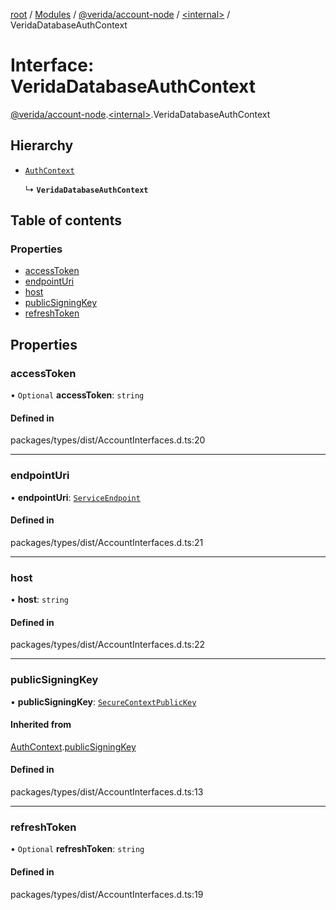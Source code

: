 [root](../README.md) / [Modules](../modules.md) / [@verida/account-node](../modules/verida_account_node.md) / [<internal\>](../modules/verida_account_node._internal_.md) / VeridaDatabaseAuthContext

# Interface: VeridaDatabaseAuthContext

[@verida/account-node](../modules/verida_account_node.md).[<internal\>](../modules/verida_account_node._internal_.md).VeridaDatabaseAuthContext

## Hierarchy

- [`AuthContext`](verida_account_node._internal_.AuthContext.md)

  ↳ **`VeridaDatabaseAuthContext`**

## Table of contents

### Properties

- [accessToken](verida_account_node._internal_.VeridaDatabaseAuthContext.md#accesstoken)
- [endpointUri](verida_account_node._internal_.VeridaDatabaseAuthContext.md#endpointuri)
- [host](verida_account_node._internal_.VeridaDatabaseAuthContext.md#host)
- [publicSigningKey](verida_account_node._internal_.VeridaDatabaseAuthContext.md#publicsigningkey)
- [refreshToken](verida_account_node._internal_.VeridaDatabaseAuthContext.md#refreshtoken)

## Properties

### accessToken

• `Optional` **accessToken**: `string`

#### Defined in

packages/types/dist/AccountInterfaces.d.ts:20

___

### endpointUri

• **endpointUri**: [`ServiceEndpoint`](../modules/verida_account_node._internal_.md#serviceendpoint)

#### Defined in

packages/types/dist/AccountInterfaces.d.ts:21

___

### host

• **host**: `string`

#### Defined in

packages/types/dist/AccountInterfaces.d.ts:22

___

### publicSigningKey

• **publicSigningKey**: [`SecureContextPublicKey`](verida_account_node._internal_.SecureContextPublicKey.md)

#### Inherited from

[AuthContext](verida_account_node._internal_.AuthContext.md).[publicSigningKey](verida_account_node._internal_.AuthContext.md#publicsigningkey)

#### Defined in

packages/types/dist/AccountInterfaces.d.ts:13

___

### refreshToken

• `Optional` **refreshToken**: `string`

#### Defined in

packages/types/dist/AccountInterfaces.d.ts:19
